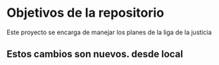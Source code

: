 # Objetivos de la repositorio

Este proyecto se encarga de manejar los planes de la liga de la justicia


## Estos cambios son nuevos. desde local

